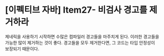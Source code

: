 # [이펙티브 자바] Item27- 비검사 경고를 제거하라

제네릭을 사용하기 시작하면 수많은 컴파일러 경고들을 마주치게 된다. 이러한 경고들을 가능한 많이 제거하는 것이 좋다. 경고들을 모두 제거한다면, 그 코드는 타입 안정성이 보장되기 때문이다.